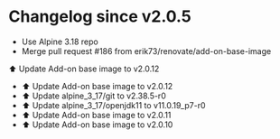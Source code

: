 # Changelog since v2.0.5
- Use Alpine 3.18 repo 
- Merge pull request #186 from erik73/renovate/add-on-base-image

⬆️ Update Add-on base image to v2.0.12 
- ⬆️ Update Add-on base image to v2.0.12 
- ⬆️ Update alpine_3_17/git to v2.38.5-r0 
- ⬆️ Update alpine_3_17/openjdk11 to v11.0.19_p7-r0 
- ⬆️ Update Add-on base image to v2.0.11 
- ⬆️ Update Add-on base image to v2.0.10 
